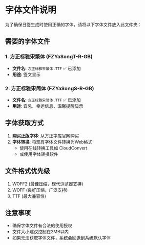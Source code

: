 # 字体文件说明

为了确保日签生成时使用正确的字体，请将以下字体文件放入此文件夹：

## 需要的字体文件

### 1. 方正标雅宋繁体 (FZYaSongT-R-GB)
- **文件名**: `方正标雅宋繁体.TTF` ✅ 已添加
- **用途**: 签文显示

### 2. 方正标雅宋简体 (FZYaSongS-R-GB)
- **文件名**: `方正标雅宋简体.TTF` ✅ 已添加
- **用途**: 宜忌、幸运信息、温馨提醒显示

## 字体获取方式

1. **购买正版字体**: 从方正字库官网购买
2. **字体转换**: 将现有字体文件转换为Web格式
   - 使用在线转换工具如 CloudConvert
   - 或使用字体转换软件

## 文件格式优先级

1. WOFF2 (最佳压缩，现代浏览器支持)
2. WOFF (良好压缩，广泛支持)
3. TTF (最大兼容性)

## 注意事项

- 确保字体文件有合法的使用授权
- 文件大小建议控制在2MB以内
- 如果无法获取字体文件，系统会回退到系统默认字体
